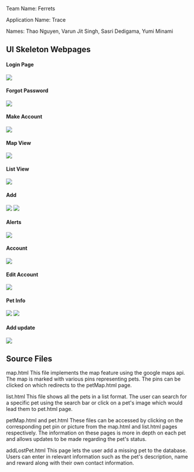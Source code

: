 Team Name: Ferrets

Application Name: Trace

Names:
Thao Nguyen,
Varun Jit Singh,
Sasri Dedigama,
Yumi Minami

## UI Skeleton Webpages

#### Login Page
![](1.PNG)
#### Forgot Password
![](2.PNG)
#### Make Account
![](3.PNG)
#### Map View
![](4.PNG)
#### List View
![](5.PNG)
#### Add
![](6.PNG)
![](65.PNG)
#### Alerts
![](7.PNG)
#### Account
![](8.PNG)
#### Edit Account
![](9.PNG)
#### Pet Info
![](10.PNG)
![](11.PNG)
#### Add update
![](12.PNG)



## Source Files
map.html
This file implements the map feature using the google maps api. The map is marked with various pins representing pets. The pins can be clicked on which redirects to the petMap.html page. 

list.html
This file shows all the pets in a list format. The user can search for a specific pet using the search bar or click on a pet's image which would lead them to pet.html page. 

petMap.html and pet.html 
These files can be accessed by clicking on the corresponding pet pin or picture from the map.html and list.html pages respectively. The information on these pages is more in depth on each pet and allows updates to be made regarding the pet's status. 

addLostPet.html
This page lets the user add a missing pet to the database. Users can enter in relevant information such as the pet's description, name and reward along with their own contact information. 
